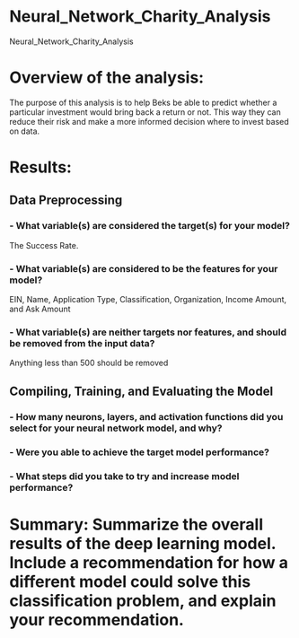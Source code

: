 # Neural_Network_Charity_Analysis
Neural_Network_Charity_Analysis

# Overview of the analysis:

The purpose of this analysis is to help Beks be able to predict whether a particular investment would bring back a return or not. This way they can reduce their risk and make a more informed decision where to invest based on data.

# Results:

## Data Preprocessing

### - What variable(s) are considered the target(s) for your model? 

The Success Rate.

### - What variable(s) are considered to be the features for your model? 

EIN, Name, Application Type, Classification, Organization, Income Amount, and Ask Amount 

### - What variable(s) are neither targets nor features, and should be removed from the input data? 

Anything less than 500 should be removed

## Compiling, Training, and Evaluating the Model

### - How many neurons, layers, and activation functions did you select for your neural network model, and why?

### - Were you able to achieve the target model performance?

### - What steps did you take to try and increase model performance?

# Summary: Summarize the overall results of the deep learning model. Include a recommendation for how a different model could solve this classification problem, and explain your recommendation.
